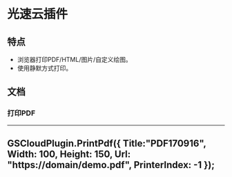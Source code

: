 # 光速云插件
## 特点
- 浏览器打印PDF/HTML/图片/自定义绘图。
- 使用静默方式打印。

## 文档
### 打印PDF
---
GSCloudPlugin.PrintPdf({
			Title:"PDF170916",
			Width: 100,
			Height: 150,
			Url: "https://domain/demo.pdf",
			PrinterIndex: -1
		});
---
